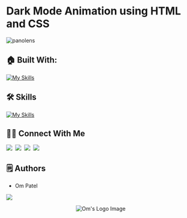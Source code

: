 # Dark Mode Animation using HTML and CSS

![panolens](https://github.com/omunite215/Dark_Mode_Animation_HTML_CSS/assets/78680563/4f69787f-060d-40c1-81b8-c74dcfdf208c)


## 🏠 Built With:

[![My Skills](https://skillicons.dev/icons?i=vscode,vite)](https://skillicons.dev)

## 🛠 Skills

[![My Skills](https://skillicons.dev/icons?i=html,css,git,github)](https://skillicons.dev)


## 🙋‍♂️ Connect With Me

[<img src="https://skillicons.dev/icons?i=github" />](https://github.com/omunite215)&nbsp;
[<img src="https://skillicons.dev/icons?i=linkedin" />](https://www.linkedin.com/in/om-patel-401068143/)&nbsp;
[<img src="https://skillicons.dev/icons?i=instagram" />](https://www.instagram.com/_21omp/)&nbsp;
[<img src="https://skillicons.dev/icons?i=devto" />](https://portfoliobyom.netlify.app/)


## 🗒️ Authors
- Om Patel

<p align="left">
  <a href="https://skillicons.dev">
    <a href="https://github.com/omunite215">
      <img src="https://skillicons.dev/icons?i=github" />
    </a>
  </a>
</p>


<p align="center">
  <img src="https://github.com/omunite215/Dark_Mode_Animation_HTML_CSS/assets/78680563/09f2e720-615a-4972-a20e-44f9a1bc12eb" alt="Om's Logo Image"/>
</p>

